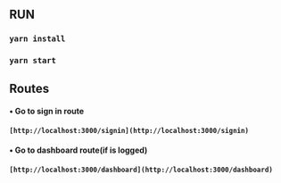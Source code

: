 ## RUN

### `yarn install`

### `yarn start`

## Routes

#### • Go to sign in route

#### `[http://localhost:3000/signin](http://localhost:3000/signin) `

#### • Go to dashboard route(if is logged)

#### `[http://localhost:3000/dashboard](http://localhost:3000/dashboard) `
